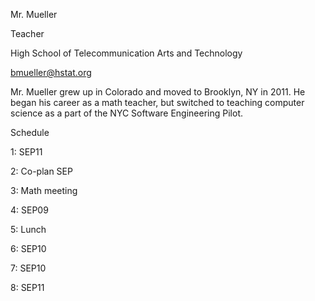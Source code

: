 Mr. Mueller

Teacher

High School of Telecommunication Arts and Technology

bmueller@hstat.org


Mr. Mueller grew up in Colorado and moved to Brooklyn, NY in 2011.  He began his career as a math teacher, but switched to teaching computer science as a part of the NYC Software Engineering Pilot.


Schedule

1: SEP11

2: Co-plan SEP

3: Math meeting

4: SEP09

5: Lunch

6: SEP10

7: SEP10

8: SEP11